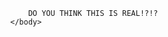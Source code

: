<html lang="en">
<head>
    <meta charset="UTF-8">
    <title>Hello, World!</title>
            </head>
<body>

                DO YOU THINK THIS IS REAL!?!?
            </body>
</html>
